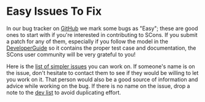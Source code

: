# Easy Issues To Fix

In our bug tracker on [GitHub](https://github.com/SCons/scons/issues) we mark some bugs as "Easy"; these are good ones to start with if you're interested in contributing to SCons.  If you submit a patch for any of them, especially if you follow the model in the [DeveloperGuide](DeveloperGuide) so it contains the proper test case and documentation, the SCons user community will be very grateful to you!

Here is the [list of simpler issues](https://github.com/SCons/scons/issues?q=is%3Aissue+is%3Aopen+label%3A%22good+first+issue%22) you can work on. If someone's name is on the issue, don't hesitate to contact them to see if they would be willing to let you work on it. That person would also be a good source of information and advice while working on the bug. If there is no name on the issue, drop a note to the [dev list](http://www.scons.org/lists.php) to avoid duplicating effort.
